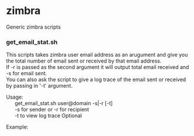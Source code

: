 # zimbra
Generic zimbra scripts
### get_email_stat.sh
This scripts takes zimbra user email address as an arugument and give you the total number of email sent or received by that email address.  
If -r is passed as the second argument it will output total email received and -s for email sent.   
You can also ask the script to give a log trace of the email sent or received by passing in '-t' argument.

Usage:   
&nbsp;&nbsp;&nbsp;&nbsp;&nbsp;&nbsp;get_email_stat.sh user@domain -s|-r [-t]  
&nbsp;&nbsp;&nbsp;&nbsp;&nbsp;&nbsp;-s for sender or -r for recipient  
&nbsp;&nbsp;&nbsp;&nbsp;&nbsp;&nbsp;-t to view log trace Optional  

Example:
&nbsp;&nbsp;&nbsp;&nbsp; 
